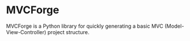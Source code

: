 # MVCForge
MVCForge is a Python library for quickly generating a basic MVC (Model-View-Controller) project structure.

